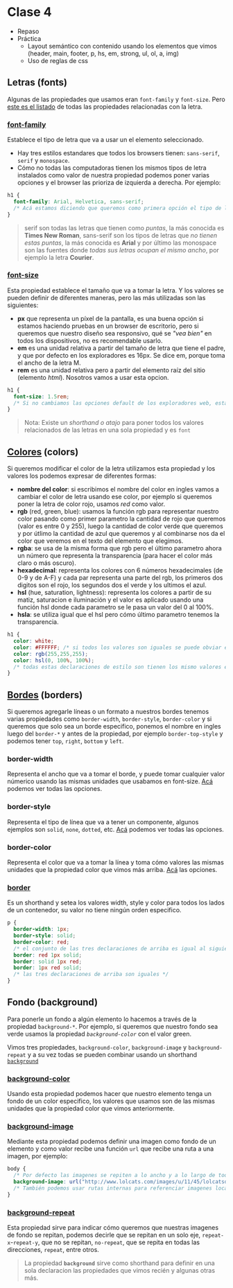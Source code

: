 # Clase 4

* Repaso
* Práctica
  * Layout semántico con contenido usando los elementos que vimos (header, main, footer, p, hs, em, strong, ul, ol, a, img)
  * Uso de reglas de css

## Letras (fonts)
Algunas de las propiedades que usamos eran `font-family` y `font-size`. Pero [este es el listado](https://developer.mozilla.org/es/docs/Web/CSS/CSS_Fonts) de todas las propiedades relacionadas con la letra.

### [font-family](https://developer.mozilla.org/es/docs/Web/CSS/font-family)
Establece el tipo de letra que va a usar un el elemento seleccionado.
* Hay tres estilos estandares que todos los browsers tienen: `sans-serif`, `serif` y `monospace`.
* Cómo no todas las computadoras tienen los mismos tipos de letra instalados como valor de nuestra propiedad podemos poner varias opciones y el browser las prioriza de izquierda a derecha. Por ejemplo:
``` css
h1 {
  font-family: Arial, Helvetica, sans-serif;
  /* Acá estamos diciendo que queremos como primera opción el tipo de letra Arial, sino la tenemos en nuestra computadora que utilice Helvetica y cómo última opción que use el estandar sans-serif (esta última siempre la va a encontrar en nuestra computadora para mostrarla) */
}
```
> serif son todas las letras que tienen como *puntas*, la más conocida es **Times New Roman**, sans-serif son los tipos de letras que *no tienen estas puntas*, la más conocida es **Arial** y por último las monospace son las fuentes donde *todas sus letras ocupan el mismo ancho*, por ejemplo la letra **Courier**.

### [font-size](https://developer.mozilla.org/en-US/docs/Web/CSS/font-size)
Esta propiedad establece el tamaño que va a tomar la letra. Y los valores se pueden definir de diferentes maneras, pero las más utilizadas son las siguientes:
* **px** que representa un píxel de la pantalla, es una buena opción si estamos haciendo pruebas en un browser de escritorio, pero si queremos que nuestro diseño sea responsivo, qué se *"vea bien"* en todos los dispositivos, no es recomendable usarlo.
* **em** es una unidad relativa a partir del tamaño de letra que tiene el padre, y que por defecto en los exploradores es 16px. Se dice em, porque toma el ancho de la letra M.
* **rem** es una unidad relativa pero a partir del elemento raíz del sitio (elemento *html*). Nosotros vamos a usar esta opcion.

``` css
h1 {
  font-size: 1.5rem;
  /* Si no cambiamos las opciones default de los exploradores web, estas expresiones son iguales -> 16px = 1em = 1rem */
}
```

> Nota: Existe un *shorthand o atajo* para poner todos los valores relacionados de las letras en una sola propiedad y es `font`

## [Colores](https://developer.mozilla.org/en-US/docs/Web/CSS/color_value) (colors)
Si queremos modificar el color de la letra utilizamos esta propiedad y los valores los podemos expresar de diferentes formas:
* **nombre del color**: si escribimos el nombre del color en ingles vamos a cambiar el color de letra usando ese color, por ejemplo si queremos poner la letra de color rojo, usamos *red* como valor.
* **rgb** (red, green, blue): usamos la función rgb para representar nuestro color pasando como primer parametro la cantidad de rojo que queremos (valor es entre 0 y 255), luego la cantidad de color verde que queremos y por útlimo la cantidad de azul que queremos y al combinarse nos da el color que veremos en el texto del elemento que elegimos.
* **rgba**: se usa de la misma forma que rgb pero el último parametro ahora un número que representa la transparencia (para hacer el color más claro o más oscuro).
* **hexadecimal**: representa los colores con 6 números hexadecimales (de 0-9 y de A-F) y cada par representa una parte del rgb, los primeros dos digitos son el rojo, los segundos dos el verde y los ultimos el azul.
* **hsl** (hue, saturation, lightness): representa los colores a partir de su matiz, saturacion e iluminación y el valor es aplicado usando una función hsl donde cada parametro se le pasa un valor del 0 al 100%.
* **hsla**: se utiliza igual que el hsl pero cómo último parametro tenemos la transparencia.

```css
h1 {
  color: white;
  color: #FFFFFF; /* si todos los valores son iguales se puede obviar el par y usar solo tres digitos, por ejemplo #FFF */
  color: rgb(255,255,255);
  color: hsl(0, 100%, 100%);
  /* todas estas declaraciones de estilo son tienen los mismo valores escrito de diferente formas */
}
```

## [Bordes](https://developer.mozilla.org/en-US/docs/Web/CSS/border) (borders)
Si queremos agregarle líneas o un formato a nuestros bordes tenemos varias propiedades como `border-width`, `border-style`, `border-color` y si queremos que solo sea un borde especifico, ponemos el nombre en ingles luego del `border-*` y antes de la propiedad, por ejemplo `border-top-style` y podemos tener `top`, `right`, `bottom` y `left`.

### border-width
Representa el ancho que va a tomar el borde, y puede tomar cualquier valor númerico usando las mismas unidades que usabamos en font-size. [Acá](https://developer.mozilla.org/en-US/docs/Web/CSS/border-width) podemos ver todas las opciones.

### border-style
Representa el tipo de línea que va a tener un componente, algunos ejemplos son `solid`, `none`, `dotted`, etc. [Acá](https://developer.mozilla.org/en-US/docs/Web/CSS/border-style) podemos ver todas las opciones.

### border-color
Representa el color que va a tomar la línea y toma cómo valores las mismas unidades que la propiedad color que vimos más arriba. [Acá](https://developer.mozilla.org/en-US/docs/Web/CSS/border-color) las opciones.

### [border](https://developer.mozilla.org/en-US/docs/Web/CSS/border)
Es un shorthand y setea los valores width, style y color para todos los lados de un contenedor, su valor no tiene ningún orden especifico.
```css
p {
  border-width: 1px;
  border-style: solid;
  border-color: red;
  /* el conjunto de las tres declaraciones de arriba es igual al siguiente shorthand: */
  border: red 1px solid;
  border: solid 1px red;
  border: 1px red solid;
  /* las tres declaraciones de arriba son iguales */
}
``` 

## Fondo (background)
Para ponerle un fondo a algún elemento lo hacemos a través de la propiedad `background-*`. Por ejemplo, si queremos que nuestro fondo sea verde usamos la propiedad *`background-color`* con el valor green.

Vimos tres propiedades, `background-color`, `background-image` y `background-repeat` y a su vez todas se pueden combinar usando un shorthand [`background`](https://developer.mozilla.org/en-US/docs/Web/CSS/background)

### [background-color](https://developer.mozilla.org/en-US/docs/Web/CSS/background-color)
Usando esta propiedad podemos hacer que nuestro elemento tenga un fondo de un color especifico, los valores que usamos son de las mismas unidades que la propiedad color que vimos anteriormente.

### [background-image](https://developer.mozilla.org/en-US/docs/Web/CSS/background-image)
Mediante esta propiedad podemos definir una imagen como fondo de un elemento y como valor recibe una función `url` que recibe una ruta a una imagen, por ejemplo:
```css
body {
  /* Por defecto las imagenes se repiten a lo ancho y a lo largo de todo el elemento */
  background-image: url("http://www.lolcats.com/images/u/11/45/lolcatsdotcom3gp6wm7dw3jihq9t.jpg")
  /* También podemos usar rutas internas para referenciar imagenes locales */
}
```

### [background-repeat](https://developer.mozilla.org/en-US/docs/Web/CSS/background-repeat)
Esta propiedad sirve para indicar cómo queremos que nuestras imagenes de fondo se repitan, podemos decirle que se repitan en un solo eje, `repeat-x`-`repeat-y`, que no se repitan, `no-repeat`, que se repita en todas las direcciones, `repeat`, entre otros.

> La propiedad **`background`** sirve como shorthand para definir en una sola declaracion las propiedades que vimos recién y algunas otras más.

